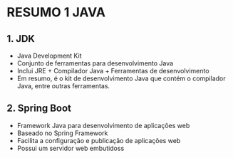 # RESUMO 1 JAVA

## 1. JDK
- Java Development Kit
- Conjunto de ferramentas para desenvolvimento Java
- Inclui JRE + Compilador Java + Ferramentas de desenvolvimento
- Em resumo, é o kit de desenvolvimento Java que contém o compilador Java, entre outras ferramentas.


## 2. Spring Boot
- Framework Java para desenvolvimento de aplicações web
- Baseado no Spring Framework
- Facilita a configuração e publicação de aplicações web
- Possui um servidor web embutidoss